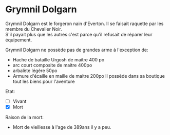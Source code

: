 # Grymnil Dolgarn

Grymnil Dolgarn est le forgeron nain d'Everton. Il se faisait raquette par les membre du Chevalier Noir.  
S'il payait plus que les autres c'est parce qu'il refusait de réparer leur équipement.  

Grymnil Dolgarn ne possède pas de grandes arme à l'exception de:
- Hache de bataille Urgosh de maitre 400 po
- arc court composite de maitre  400po
- arbalète légère 50po
- Armure d'écaille en maille de maitre 200po
Il possède dans sa boutique tout les biens pour l'aventure  

Etat: 
- [ ]  Vivant
- [X]  Mort

Raison de la mort: 
- Mort de vieillesse à l'age de 389ans il y a peu.